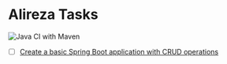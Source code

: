 # Alireza Tasks

![Java CI with Maven](https://github.com/smzerehpoush/alireza_tasks/workflows/Java%20CI%20with%20Maven/badge.svg)

- [ ] [Create a basic Spring Boot application with CRUD operations](fpg-49)
